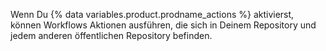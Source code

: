 Wenn Du {% data variables.product.prodname_actions %} aktivierst, können Workflows Aktionen ausführen, die sich in Deinem Repository und jedem anderen öffentlichen Repository befinden.
